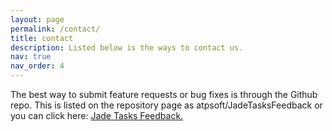 ```yaml
---
layout: page
permalink: /contact/
title: contact
description: Listed below is the ways to contact us.
nav: true
nav_order: 4
---
```



The best way to submit feature requests or bug fixes is through the Github repo.  This is listed on the repository page as atpsoft/JadeTasksFeedback or you can click here: <a href="https://github.com/atpsoft/JadeTasksFeedback">Jade Tasks Feedback.</a>

